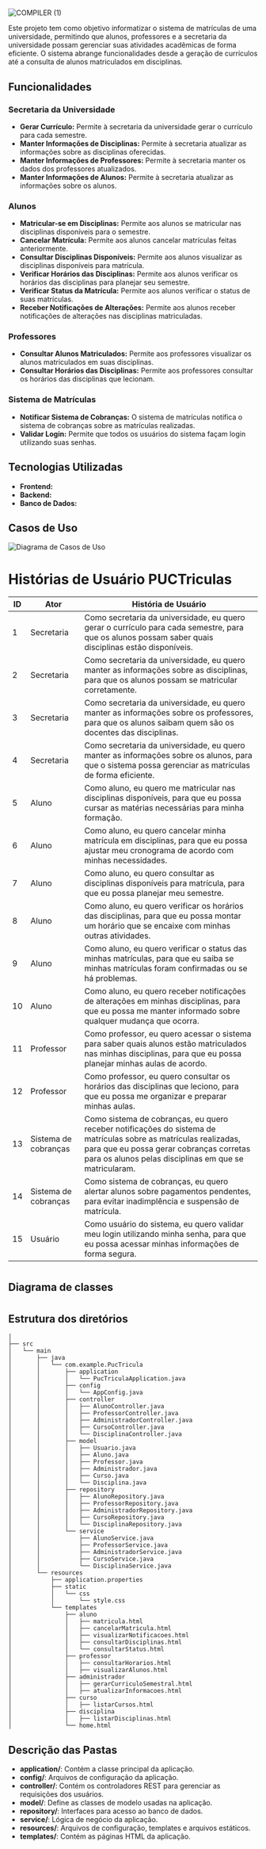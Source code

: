 #
![COMPILER (1)](https://github.com/user-attachments/assets/0c835aa3-c989-4c58-a876-9b9675be4453)

Este projeto tem como objetivo informatizar o sistema de matrículas de uma universidade, permitindo que alunos, professores e a secretaria da universidade possam gerenciar suas atividades acadêmicas de forma eficiente. O sistema abrange funcionalidades desde a geração de currículos até a consulta de alunos matriculados em disciplinas.

## Funcionalidades

### Secretaria da Universidade

- **Gerar Currículo:** Permite à secretaria da universidade gerar o currículo para cada semestre.
- **Manter Informações de Disciplinas:** Permite à secretaria atualizar as informações sobre as disciplinas oferecidas.
- **Manter Informações de Professores:** Permite à secretaria manter os dados dos professores atualizados.
- **Manter Informações de Alunos:** Permite à secretaria atualizar as informações sobre os alunos.

### Alunos

- **Matricular-se em Disciplinas:** Permite aos alunos se matricular nas disciplinas disponíveis para o semestre.
- **Cancelar Matrícula:** Permite aos alunos cancelar matrículas feitas anteriormente.
- **Consultar Disciplinas Disponíveis:** Permite aos alunos visualizar as disciplinas disponíveis para matrícula.
- **Verificar Horários das Disciplinas:** Permite aos alunos verificar os horários das disciplinas para planejar seu semestre.
- **Verificar Status da Matrícula:** Permite aos alunos verificar o status de suas matrículas.
- **Receber Notificações de Alterações:** Permite aos alunos receber notificações de alterações nas disciplinas matriculadas.

### Professores

- **Consultar Alunos Matriculados:** Permite aos professores visualizar os alunos matriculados em suas disciplinas.
- **Consultar Horários das Disciplinas:** Permite aos professores consultar os horários das disciplinas que lecionam.

### Sistema de Matrículas

- **Notificar Sistema de Cobranças:** O sistema de matrículas notifica o sistema de cobranças sobre as matrículas realizadas.
- **Validar Login:** Permite que todos os usuários do sistema façam login utilizando suas senhas.

## Tecnologias Utilizadas

- **Frontend:**
- **Backend:** 
- **Banco de Dados:** 

## Casos de Uso 

![Diagrama de Casos de Uso](Diagramas/DCU_SistemaMatricula.jpg)


# Histórias de Usuário PUCTriculas

| **ID** | **Ator**             | **História de Usuário**                                                                                                                                           |
|--------|----------------------|-------------------------------------------------------------------------------------------------------------------------------------------------------------------|
| 1      | Secretaria           | Como secretaria da universidade, eu quero gerar o currículo para cada semestre, para que os alunos possam saber quais disciplinas estão disponíveis.                |
| 2      | Secretaria           | Como secretaria da universidade, eu quero manter as informações sobre as disciplinas, para que os alunos possam se matricular corretamente.                         |
| 3      | Secretaria           | Como secretaria da universidade, eu quero manter as informações sobre os professores, para que os alunos saibam quem são os docentes das disciplinas.                |
| 4      | Secretaria           | Como secretaria da universidade, eu quero manter as informações sobre os alunos, para que o sistema possa gerenciar as matrículas de forma eficiente.                |
| 5      | Aluno                | Como aluno, eu quero me matricular nas disciplinas disponíveis, para que eu possa cursar as matérias necessárias para minha formação.                                 |
| 6      | Aluno                | Como aluno, eu quero cancelar minha matrícula em disciplinas, para que eu possa ajustar meu cronograma de acordo com minhas necessidades.                            |
| 7      | Aluno                | Como aluno, eu quero consultar as disciplinas disponíveis para matrícula, para que eu possa planejar meu semestre.                                                   |
| 8      | Aluno                | Como aluno, eu quero verificar os horários das disciplinas, para que eu possa montar um horário que se encaixe com minhas outras atividades.                          |
| 9      | Aluno                | Como aluno, eu quero verificar o status das minhas matrículas, para que eu saiba se minhas matrículas foram confirmadas ou se há problemas.                           |
| 10     | Aluno                | Como aluno, eu quero receber notificações de alterações em minhas disciplinas, para que eu possa me manter informado sobre qualquer mudança que ocorra.              |
| 11     | Professor            | Como professor, eu quero acessar o sistema para saber quais alunos estão matriculados nas minhas disciplinas, para que eu possa planejar minhas aulas de acordo.    |
| 12     | Professor            | Como professor, eu quero consultar os horários das disciplinas que leciono, para que eu possa me organizar e preparar minhas aulas.                                    |
| 13     | Sistema de cobranças| Como sistema de cobranças, eu quero receber notificações do sistema de matrículas sobre as matrículas realizadas, para que eu possa gerar cobranças corretas para os alunos pelas disciplinas em que se matricularam.|
| 14     | Sistema de cobranças | Como sistema de cobranças, eu quero alertar alunos sobre pagamentos pendentes, para evitar inadimplência e suspensão de matrícula.                         |
| 15     | Usuário | Como usuário do sistema, eu quero validar meu login utilizando minha senha, para que eu possa acessar minhas informações de forma segura.                             |

#

## Diagrama de classes


#

## Estrutura dos diretórios
````
│
├── src
│   └── main
│       ├── java
│       │   └── com.example.PucTricula
│       │       ├── application
│       │       │   └── PucTriculaApplication.java
│       │       ├── config
│       │       │   └── AppConfig.java
│       │       ├── controller
│       │       │   ├── AlunoController.java
│       │       │   ├── ProfessorController.java
│       │       │   ├── AdministradorController.java
│       │       │   ├── CursoController.java
│       │       │   └── DisciplinaController.java
│       │       ├── model
│       │       │   ├── Usuario.java
│       │       │   ├── Aluno.java
│       │       │   ├── Professor.java
│       │       │   ├── Administrador.java
│       │       │   ├── Curso.java
│       │       │   └── Disciplina.java
│       │       ├── repository
│       │       │   ├── AlunoRepository.java
│       │       │   ├── ProfessorRepository.java
│       │       │   ├── AdministradorRepository.java
│       │       │   ├── CursoRepository.java
│       │       │   └── DisciplinaRepository.java
│       │       └── service
│       │           ├── AlunoService.java
│       │           ├── ProfessorService.java
│       │           ├── AdministradorService.java
│       │           ├── CursoService.java
│       │           └── DisciplinaService.java
│       └── resources
│           ├── application.properties
│           ├── static
│           │   └── css
│           │       └── style.css
│           └── templates
│               ├── aluno
│               │   ├── matricula.html
│               │   ├── cancelarMatricula.html
│               │   ├── visualizarNotificacoes.html
│               │   ├── consultarDisciplinas.html
│               │   └── consultarStatus.html
│               ├── professor
│               │   ├── consultarHorarios.html
│               │   ├── visualizarAlunos.html
│               ├── administrador
│               │   ├── gerarCurriculoSemestral.html
│               │   ├── atualizarInformacoes.html
│               ├── curso
│               │   ├── listarCursos.html
│               ├── disciplina
│               │   ├── listarDisciplinas.html
│               └── home.html
````

## Descrição das Pastas

- **application/**: Contém a classe principal da aplicação.
- **config/**: Arquivos de configuração da aplicação.
- **controller/**: Contém os controladores REST para gerenciar as requisições dos usuários.
- **model/**: Define as classes de modelo usadas na aplicação.
- **repository/**: Interfaces para acesso ao banco de dados.
- **service/**: Lógica de negócio da aplicação.
- **resources/**: Arquivos de configuração, templates e arquivos estáticos.
- **templates/**: Contém as páginas HTML da aplicação.
#